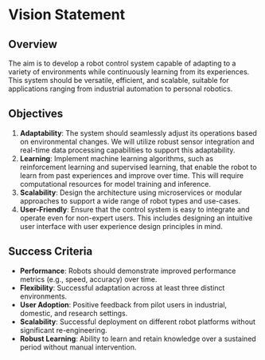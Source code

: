 # Vision Statement

## Overview
The aim is to develop a robot control system capable of adapting to a variety of environments while continuously learning from its experiences. This system should be versatile, efficient, and scalable, suitable for applications ranging from industrial automation to personal robotics.

## Objectives
1. **Adaptability**: The system should seamlessly adjust its operations based on environmental changes. We will utilize robust sensor integration and real-time data processing capabilities to support this adaptability.
2. **Learning**: Implement machine learning algorithms, such as reinforcement learning and supervised learning, that enable the robot to learn from past experiences and improve over time. This will require computational resources for model training and inference.
3. **Scalability**: Design the architecture using microservices or modular approaches to support a wide range of robot types and use-cases.
4. **User-Friendly**: Ensure that the control system is easy to integrate and operate even for non-expert users. This includes designing an intuitive user interface with user experience design principles in mind.

## Success Criteria
- **Performance**: Robots should demonstrate improved performance metrics (e.g., speed, accuracy) over time.
- **Flexibility**: Successful adaptation across at least three distinct environments.
- **User Adoption**: Positive feedback from pilot users in industrial, domestic, and research settings.
- **Scalability**: Successful deployment on different robot platforms without significant re-engineering.
- **Robust Learning**: Ability to learn and retain knowledge over a sustained period without manual intervention.
